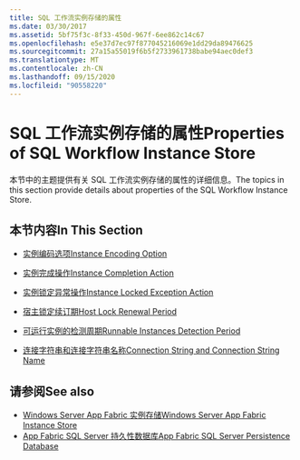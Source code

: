 ```yaml
---
title: SQL 工作流实例存储的属性
ms.date: 03/30/2017
ms.assetid: 5bf75f3c-8f33-450d-967f-6ee862c14c67
ms.openlocfilehash: e5e37d7ec97f877045216069e1dd29da89476625
ms.sourcegitcommit: 27a15a55019f6b5f2733961738babe94aec0def3
ms.translationtype: MT
ms.contentlocale: zh-CN
ms.lasthandoff: 09/15/2020
ms.locfileid: "90558220"
---
```

# <a name="properties-of-sql-workflow-instance-store"></a><span data-ttu-id="5fad6-102">SQL 工作流实例存储的属性</span><span class="sxs-lookup"><span data-stu-id="5fad6-102">Properties of SQL Workflow Instance Store</span></span>
<span data-ttu-id="5fad6-103">本节中的主题提供有关 SQL 工作流实例存储的属性的详细信息。</span><span class="sxs-lookup"><span data-stu-id="5fad6-103">The topics in this section provide details about properties of the SQL Workflow Instance Store.</span></span>  
  
## <a name="in-this-section"></a><span data-ttu-id="5fad6-104">本节内容</span><span class="sxs-lookup"><span data-stu-id="5fad6-104">In This Section</span></span>  
  
- [<span data-ttu-id="5fad6-105">实例编码选项</span><span class="sxs-lookup"><span data-stu-id="5fad6-105">Instance Encoding Option</span></span>](instance-encoding-option.md)  
  
- [<span data-ttu-id="5fad6-106">实例完成操作</span><span class="sxs-lookup"><span data-stu-id="5fad6-106">Instance Completion Action</span></span>](instance-completion-action.md)  
  
- [<span data-ttu-id="5fad6-107">实例锁定异常操作</span><span class="sxs-lookup"><span data-stu-id="5fad6-107">Instance Locked Exception Action</span></span>](instance-locked-exception-action.md)  
  
- [<span data-ttu-id="5fad6-108">宿主锁定续订期</span><span class="sxs-lookup"><span data-stu-id="5fad6-108">Host Lock Renewal Period</span></span>](host-lock-renewal-period.md)  
  
- [<span data-ttu-id="5fad6-109">可运行实例的检测周期</span><span class="sxs-lookup"><span data-stu-id="5fad6-109">Runnable Instances Detection Period</span></span>](runnable-instances-detection-period.md)  
  
- [<span data-ttu-id="5fad6-110">连接字符串和连接字符串名称</span><span class="sxs-lookup"><span data-stu-id="5fad6-110">Connection String and Connection String Name</span></span>](connection-string-and-connection-string-name.md)  
  
## <a name="see-also"></a><span data-ttu-id="5fad6-111">请参阅</span><span class="sxs-lookup"><span data-stu-id="5fad6-111">See also</span></span>

- <span data-ttu-id="5fad6-112">[Windows Server App Fabric 实例存储](/previous-versions/appfabric/ff383417(v=azure.10))</span><span class="sxs-lookup"><span data-stu-id="5fad6-112">[Windows Server App Fabric Instance Store](/previous-versions/appfabric/ff383417(v=azure.10))</span></span>
- <span data-ttu-id="5fad6-113">[App Fabric SQL Server 持久性数据库](/previous-versions/appfabric/ee790819(v=azure.10))</span><span class="sxs-lookup"><span data-stu-id="5fad6-113">[App Fabric SQL Server Persistence Database](/previous-versions/appfabric/ee790819(v=azure.10))</span></span>
